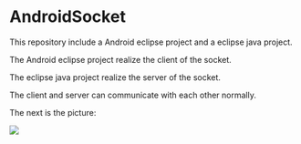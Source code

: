 # AndroidSocket

This repository include a Android eclipse project and a eclipse java project.

The Android eclipse project realize the client of the socket.

The eclipse java project realize the server of the socket.

The client and server can communicate with each other normally.

The next is the picture:

![](https://github.com/EasyLiu-Ly/AndroidSocket/socket.png)
